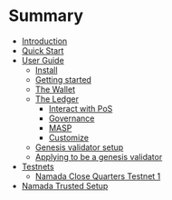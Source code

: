 # Summary

- [Introduction](./README.md)
- [Quick Start](./quick-start.md)
- [User Guide](./user-guide/README.md)
  - [Install](./user-guide/install.md)
  - [Getting started](./user-guide/getting-started.md)
  - [The Wallet](./user-guide/wallet.md)
  - [The Ledger](./user-guide/ledger.md)
    - [Interact with PoS](./user-guide/ledger/pos.md)
    - [Governance](./user-guide/ledger/governance.md)
    - [MASP](./user-guide/ledger/masp.md)
    - [Customize](./user-guide/ledger/customize.md)
  - [Genesis validator setup](./user-guide/genesis-validator-setup.md)
  - [Applying to be a genesis validator](./user-guide/genesis-validator-apply.md)
  <!-- - [The Intent gossiper and Matchmaker](./user-guide/intent-gossiper-and-matchmaker.md) -->
- [Testnets](./testnets/README.md)
  - [Namada Close Quarters Testnet 1](./testnets/namada-close-quarters-testnet-1.md)
- [Namada Trusted Setup](./namada-trusted-setup.md)
<!-- - [Archive](./archive/README.md)
  - [MASP + Governance devnet 1](./testnets/gov-masp-devnet-1.md)
  - [Internal Testnet 1](./testnets/internal-testnet-1.md) -->
